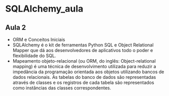 # SQLAlchemy_aula

## Aula 2
- ORM e Conceitos Iniciais
- SQLAlchemy é o kit de ferramentas Python SQL e Object Relational Mapper que dá aos desenvolvedores de aplicativos todo o poder e flexibilidade do SQL.
- Mapeamento objeto-relacional (ou ORM, do inglês: Object-relational mapping) é uma técnica de desenvolvimento utilizada para reduzir a impedância da programação orientada aos objetos utilizando bancos de dados relacionais. As tabelas do banco de dados são representadas através de classes e os registros de cada tabela são representados como instâncias das classes correspondentes.
